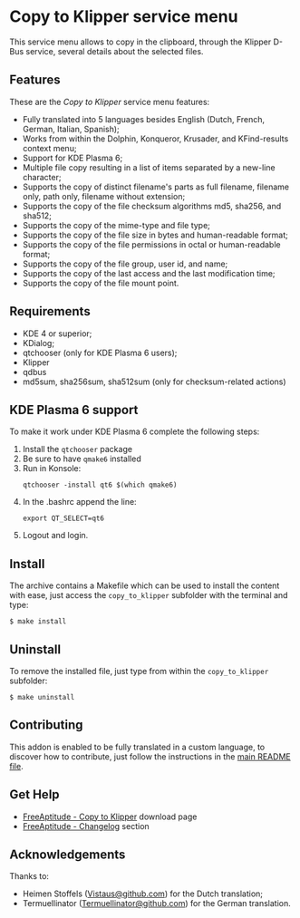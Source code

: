 # Copy to Klipper service menu

This service menu allows to copy in the clipboard, through the Klipper
D-Bus service, several details about the selected files.

## Features

These are the *Copy to Klipper* service menu features:
- Fully translated into 5 languages besides English
  (Dutch, French, German, Italian, Spanish);
- Works from within the Dolphin, Konqueror, Krusader, and KFind-results context menu;
- Support for KDE Plasma 6;
- Multiple file copy resulting in a list of items separated by a new-line character;
- Supports the copy of distinct filename's parts as full filename, filename only,
  path only, filename without extension;
- Supports the copy of the file checksum algorithms md5, sha256, and sha512;
- Supports the copy of the mime-type and file type;
- Supports the copy of the file size in bytes and human-readable format;
- Supports the copy of the file permissions in octal or human-readable format;
- Supports the copy of the file group, user id, and name;
- Supports the copy of the last access and the last modification time;
- Supports the copy of the file mount point.

## Requirements

- KDE 4 or superior;
- KDialog;
- qtchooser (only for KDE Plasma 6 users);
- Klipper
- qdbus
- md5sum, sha256sum, sha512sum (only for checksum-related actions)

## KDE Plasma 6 support

To make it work under KDE Plasma 6 complete the following steps:
1. Install the `qtchooser` package
2. Be sure to have `qmake6` installed
3. Run in Konsole:
    ```
    qtchooser -install qt6 $(which qmake6)
    ```
4. In the .bashrc append the line:
    ```
    export QT_SELECT=qt6
    ```
5. Logout and login.

## Install

The archive contains a Makefile which can be used to install the content with ease,
just access the `copy_to_klipper` subfolder with the terminal and type:
```
$ make install
```

## Uninstall

To remove the installed file, just type from within the `copy_to_klipper` subfolder:
```
$ make uninstall
```

## Contributing

This addon is enabled to be fully translated in a custom language, to discover how
to contribute, just follow the instructions in the [main README file][contributing].

## Get Help

- [FreeAptitude - Copy to Klipper][download] download page
- [FreeAptitude - Changelog][changelog] section

## Acknowledgements

Thanks to:
- Heimen Stoffels (Vistaus@github.com) for the Dutch translation;
- Termuellinator (Termuellinator@github.com) for the German translation.

[download]: https://freeaptitude.altervista.org/downloads/copy-to-klipper.html "Copy to Klipper download page on FreeAptitude"
[changelog]: https://freeaptitude.altervista.org/downloads/copy-to-klipper.html#changelog "Copy to Klipper changelog on FreeAptitude"
[contributing]: https://github.com/fabiomux/kde-servicemenus#contributing "How to contribute to the Copy to Klipper project"
[§]: # "Generated by servicemenu_generator"
